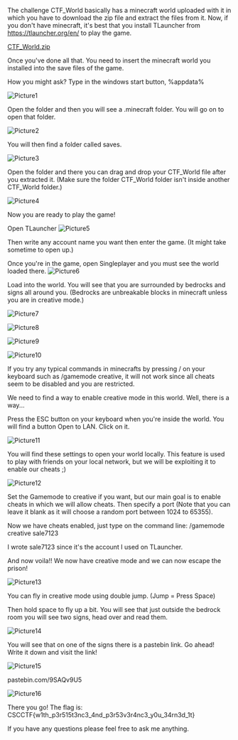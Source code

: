 The challenge CTF_World basically has a minecraft world uploaded with it in which you have to download the zip file and extract the files from it. Now, if you don't have minecraft, it's best that you install TLauncher from https://tlauncher.org/en/ to play the game.

[CTF_World.zip](https://github.com/Sale7123/CSCCTFv4/files/10368717/CTF_World.zip)


Once you've done all that. You need to insert the minecraft world you installed into the save files of the game.

How you might ask?
Type in the windows start button, %appdata%

![Picture1](https://user-images.githubusercontent.com/74425831/211200766-849e9a7e-1f34-408f-9a6f-5bb16b322d18.png)

Open the folder and then you will see a .minecraft folder. You will go on to open that folder.

![Picture2](https://user-images.githubusercontent.com/74425831/211200968-d4d644a0-b1e1-4a20-aabb-7de528cc18ae.png)

You will then find a folder called saves.

![Picture3](https://user-images.githubusercontent.com/74425831/211201041-c9f54242-678b-4604-a15f-fae9ab103f52.png)

Open the folder and there you can drag and drop your CTF_World file after you extracted it.
(Make sure the folder CTF_World folder isn't inside another CTF_World folder.)

![Picture4](https://user-images.githubusercontent.com/74425831/211201239-6b3ad546-a699-4384-903d-3a6ce459ce8b.png)

Now you are ready to play the game!

Open TLauncher
![Picture5](https://user-images.githubusercontent.com/74425831/211201382-f23e3d31-c90a-4392-ad01-158f71289fde.png)

Then write any account name you want then enter the game. (It might take sometime to open up.)

Once you're in the game, open Singleplayer and you must see the world loaded there.
![Picture6](https://user-images.githubusercontent.com/74425831/211201502-dd84cf8f-56db-4c3f-89a1-1096bad6b223.png)

Load into the world.
You will see that you are surrounded by bedrocks and signs all around you. (Bedrocks are unbreakable blocks in minecraft unless you are in creative mode.)

![Picture7](https://user-images.githubusercontent.com/74425831/211201846-bfe05337-5268-4ee7-8b0c-7e9ad9a24e1c.png)

![Picture8](https://user-images.githubusercontent.com/74425831/211201847-51bb9a66-031f-4eb7-9ed6-0df4f515646a.png)

![Picture9](https://user-images.githubusercontent.com/74425831/211201848-c22e6bd4-124f-4ec6-9545-8a73b8308d48.png)

![Picture10](https://user-images.githubusercontent.com/74425831/211201845-05b1ea44-1625-470c-841f-6be70f9613ea.png)

If you try any typical commands in minecrafts by pressing / on your keyboard such as /gamemode creative, it will not work since all cheats seem to be disabled and you are restricted.

We need to find a way to enable creative mode in this world.
Well, there is a way...

Press the ESC button on your keyboard when you're inside the world. You will find a button Open to LAN. Click on it.

![Picture11](https://user-images.githubusercontent.com/74425831/211202205-412f8a2f-74db-44ce-a657-97ea8d6d167b.png)
 
 You will find these settings to open your world locally. This feature is used to play with friends on your local network, but we will be exploiting it to enable our cheats ;)
 
![Picture12](https://user-images.githubusercontent.com/74425831/211202220-1705b2dc-f53d-4c23-aacc-8374bfe42a86.png)

Set the Gamemode to creative if you want, but our main goal is to enable cheats in which we will allow cheats. Then specify a port (Note that you can leave it blank as it will choose a random port between 1024 to 65355).

Now we have cheats enabled, just type on the command line:
/gamemode creative sale7123

I wrote sale7123 since it's the account I used on TLauncher.

And now voila!! We now have creative mode and we can now escape the prison!

![Picture13](https://user-images.githubusercontent.com/74425831/211203020-38dba8f5-add8-497e-8459-b3ece741398a.png)

You can fly in creative mode using double jump. (Jump = Press Space)

Then hold space to fly up a bit.
You will see that just outside the bedrock room you will see two signs, head over and read them.

![Picture14](https://user-images.githubusercontent.com/74425831/211203143-d1790f6c-4410-4b5f-aba1-97abd4b714d0.png)

You will see that on one of the signs there is a pastebin link. Go ahead! Write it down and visit the link!

![Picture15](https://user-images.githubusercontent.com/74425831/211203365-d1812ee2-52db-4438-a57e-84228077db60.png)

pastebin.com/9SAQv9U5

![Picture16](https://user-images.githubusercontent.com/74425831/211203467-8d8bb197-f619-4e15-83dc-3b9a7f3c513e.png)

There you go!
The flag is: CSCCTF{w1th_p3r515t3nc3_4nd_p3r53v3r4nc3_y0u_34rn3d_1t}

If you have any questions please feel free to ask me anything.
